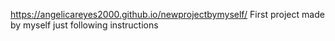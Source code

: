 https://angelicareyes2000.github.io/newprojectbymyself/
First project made by myself just following instructions
